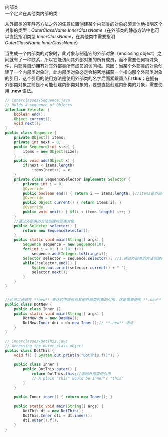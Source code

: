 内部类  
一个定义在其他类内部的类  

从外部类的非静态方法之外的任意位置创建某个内部类的对象必须具体地指明这个对象的类型：*OuterClassName.InnerClassName*（在外部类的静态方法中也可以直接指明类型 *InnerClassName*，在其他类中需要指明 *OuterClassName.InnerClassName*）

当生成一个内部类的对象时，此对象与制造它的外部对象（enclosing object）之间就有了一种联系，所以它能访问其外部对象的所有成员，而不需要任何特殊条件，内部类自动拥有对其外部类所有成员的访问权。原因：当某个外部类的对象创建了一个内部类对象时，此内部类对象必定会秘密地捕获一个指向那个外部类对象的引用，这个引用的使用方法是使用外部类的名字后面紧跟圆点和 **this**；在拥有外部类对象之前是不可能创建内部类对象的，要想直接创建内部类的对象，需要使用 **.new** 语法。
```java
// innerclasses/Sequence.java
// Holds a sequence of Objects
interface Selector {
    boolean end();
    Object current();
    void next();
}
public class Sequence {
    private Object[] items;
    private int next = 0;
    public Sequence(int size) {
        items = new Object[size];
    }
    public void add(Object x) {
        if(next < items.length)
            items[next++] = x;
    }
    private class SequenceSelector implements Selector {
        private int i = 0;
        @Override
        public boolean end() { return i == items.length; }//items是外部类的属性，但是内部类可以方便的使用
        @Override
        public Object current() { return items[i]; }
        @Override
        public void next() { if(i < items.length) i++; }
    }
    //通过外部类的方法创建内部类对象
    public Selector selector() {
        return new SequenceSelector();
    }
    public static void main(String[] args) {
        Sequence sequence = new Sequence(10);
        for(int i = 0; i < 10; i++)
            sequence.add(Integer.toString(i));
        Selector selector = sequence.selector(); //1.通过外部类的方法创建内部类对象
        while(!selector.end()) {
            System.out.print(selector.current() + " ");
            selector.next();
        }
    }
}


//也可以通过在 **new** 表达式中提供对其他外部类对象的引用，这是需要使用 **.new** 语法
public class DotNew {
    public class Inner {}
    public static void main(String[] args) {
        DotNew dn = new DotNew();
        DotNew.Inner dni = dn.new Inner();// **.new** 语法
    }
}
```
```java
// innerclasses/DotThis.java
// Accessing the outer-class object
public class DotThis {
    void f() { System.out.println("DotThis.f()"); }
  
    public class Inner {
        public DotThis outer() {
            return DotThis.this;//返回外部类的引用
            // A plain "this" would be Inner's "this"
        }
    }
  
    public Inner inner() { return new Inner(); }
  
    public static void main(String[] args) {
        DotThis dt = new DotThis();
        DotThis.Inner dti = dt.inner();
        dti.outer().f();
    }
}
```





